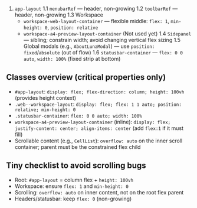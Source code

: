 <!-- CSS container overview (concise) -->

1. `app-layout`
  1.1 `menubarRef` — header, non-growing
  1.2 `toolbarRef` — header, non-growing
  1.3 Workspace
    - `workspace-web-layout-container` — flexible middle: `flex: 1`, `min-height: 0`, `position: relative`
    - `workspace-a4-preview-layout-container` (Not used yet)
  1.4 `Sidepanel` — sibling; constrain width; avoid changing vertical flex sizing
  1.5 Global modals (e.g., `AboutLunaModal`) — use `position: fixed`/`absolute` (out of flow)
  1.6 `statusbar-container` — `flex: 0 0 auto`, `width: 100%` (fixed strip at bottom)

## Classes overview (critical properties only)

- `#app-layout`: `display: flex; flex-direction: column; height: 100vh` (provides height context)
- `.web--workspace-layout`: `display: flex; flex: 1 1 auto; position: relative; min-height: 0`
- `.statusbar-container`: `flex: 0 0 auto; width: 100%`
- `workspace-a4-preview-layout-container` (inline): `display: flex; justify-content: center; align-items: center` (add `flex:1` if it must fill)
- Scrollable content (e.g., `CellList`): `overflow: auto` on the inner scroll container; parent must be the constrained flex child

## Tiny checklist to avoid scrolling bugs

- Root: `#app-layout` = column flex + `height: 100vh`
- Workspace: ensure `flex: 1` and `min-height: 0`
- Scrolling: `overflow: auto` on inner content, not on the root flex parent
- Headers/statusbar: keep `flex: 0` (non-growing)
